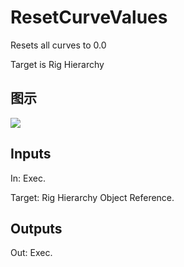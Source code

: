 # ResetCurveValues

Resets all curves to 0.0

Target is Rig Hierarchy

## 图示

![]($-20221218-21195915.png)

## Inputs

In: Exec.

Target: Rig Hierarchy Object Reference.  

## Outputs

Out: Exec.

